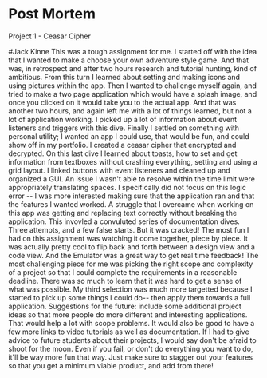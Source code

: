 # Post Mortem 
Project 1 - Ceasar Cipher

#Jack Kinne
This was a tough assignment for me.  I started off with the idea that I wanted to make a choose your own adventure style game.  And that was, in retrospect and after two hours research and tutorial hunting, kind of ambitious.  From this turn I learned about setting and making icons and using pictures within the app.
Then I wanted to challenge myself again, and tried to make a two page application which would have a splash image, and once you clicked on it would take you to the actual app.  And that was another two hours, and again left me with a lot of things learned, but not a lot of application working.  I picked up a lot of information about event listeners and triggers with this dive.
Finally I settled on something with personal utility; I wanted an app I could use, that would be fun, and could show off in my portfolio.  I created a ceasar cipher that encrypted and decrypted.
On this last dive I learned about toasts, how to set and get information from textboxes without crashing everything, setting and using a grid layout.  I linked buttons with event listeners and cleaned up and organized a GUI. 
An issue I wasn't able to resolve within the time limit were appropriately translating spaces.  I specifically did not focus on this logic error -- I was more interested making sure that the application ran and that the features I wanted worked.
A struggle that I overcame when working on this app was getting and replacing text correctly without breaking the application.  This invovled a convuluted series of documentation dives.  Three attempts, and a few false starts.  But it was cracked!
The most fun I had on this assignment was watching it come together, piece by piece.  It was actually pretty cool to flip back and forth between a design view and a code view.  And the Emulator was a great way to get real time feedback! 
The most challenging piece for me was picking the right scope and complexity of a project so that I could complete the requirements in a reasonable deadline.  There was so much to learn that it was hard to get a sense of what was possible.  My third selection was much more targetted because I started to pick up some things I could do-- then apply them towards a full application.
Suggestions for the future: include some additional project ideas so that more people do more different and interesting applications. That would help a lot with scope problems.  It would also be good to have a few more links to video tutorials as well as documentation.
If I had to give advice to future students about their projects, I would say don't be afraid to shoot for the moon.  Even if you fail, or don't do everything you want to do, it'll be way more fun that way.  Just make sure to stagger out your features so that you get a minimum viable product, and add from there!